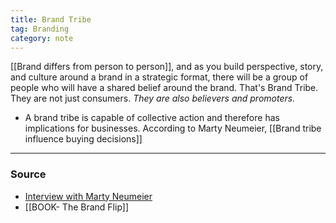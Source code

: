 ```yaml
---
title: Brand Tribe
tag: Branding
category: note
---
```


 [[Brand differs from person to person]], and as you build perspective, story, and culture around a brand in a strategic format, there will be a group of people who will have a shared belief around the brand. That's Brand Tribe. They are not just consumers. *They are also believers and promoters.* 

- A brand tribe is capable of collective action and therefore has implications for businesses. According to Marty Neumeier, [[Brand tribe influence buying decisions]]

--- 
### Source
- [Interview with Marty Neumeier](https://www.liquidagency.com/brand-exchange/the-brand-flip-by-marty-neumeier/)
- [[BOOK- The Brand Flip]]